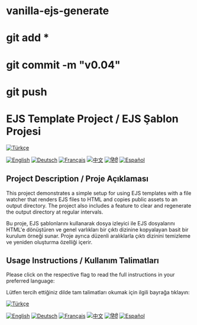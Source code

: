 
# vanilla-ejs-generate
# git add *

# git commit -m "v0.04"

# git push

# EJS Template Project / EJS Şablon Projesi

[![Türkçe](https://upload.wikimedia.org/wikipedia/commons/b/b4/Flag_of_Turkey.svg)](md/TR.md)

[![English](https://upload.wikimedia.org/wikipedia/en/a/a4/Flag_of_the_United_States.svg)](md/EN.md) [![Deutsch](https://upload.wikimedia.org/wikipedia/en/b/ba/Flag_of_Germany.svg)](md/DE.md)
[![Français](https://upload.wikimedia.org/wikipedia/en/c/c3/Flag_of_France.svg)](md/FR.md) [![中文](https://upload.wikimedia.org/wikipedia/commons/f/f9/Flag_of_China.svg)](md/CN.md)
[![हिंदी](https://upload.wikimedia.org/wikipedia/commons/4/41/Flag_of_India.svg)](md/HI.md) [![Español](https://upload.wikimedia.org/wikipedia/commons/9/9a/Flag_of_Spain.svg)](md/ES.md)

## Project Description / Proje Açıklaması

This project demonstrates a simple setup for using EJS templates with a file watcher that renders EJS files to HTML and copies public assets to an output directory. The project also includes a feature to clear and regenerate the output directory at regular intervals.

Bu proje, EJS şablonlarını kullanarak dosya izleyici ile EJS dosyalarını HTML'e dönüştüren ve genel varlıkları bir çıktı dizinine kopyalayan basit bir kurulum örneği sunar. Proje ayrıca düzenli aralıklarla çıktı dizinini temizleme ve yeniden oluşturma özelliği içerir.

## Usage Instructions / Kullanım Talimatları

Please click on the respective flag to read the full instructions in your preferred language:

Lütfen tercih ettiğiniz dilde tam talimatları okumak için ilgili bayrağa tıklayın:

[![Türkçe](https://upload.wikimedia.org/wikipedia/commons/b/b4/Flag_of_Turkey.svg)](md/TR.md)

[![English](https://upload.wikimedia.org/wikipedia/en/a/a4/Flag_of_the_United_States.svg)](md/EN.md) [![Deutsch](https://upload.wikimedia.org/wikipedia/en/b/ba/Flag_of_Germany.svg)](md/DE.md)
[![Français](https://upload.wikimedia.org/wikipedia/en/c/c3/Flag_of_France.svg)](md/FR.md) [![中文](https://upload.wikimedia.org/wikipedia/commons/f/f9/Flag_of_China.svg)](md/CN.md)
[![हिंदी](https://upload.wikimedia.org/wikipedia/commons/4/41/Flag_of_India.svg)](md/HI.md) [![Español](https://upload.wikimedia.org/wikipedia/commons/9/9a/Flag_of_Spain.svg)](md/ES.md)
